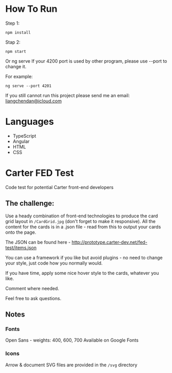 # How To Run
Step 1:

    npm install

Stap 2:

    npm start 
Or
    ng serve
If your 4200 port is used by other program, please use --port to change it. 

For example:

    ng serve --port 4201

If you still cannot run this project please send me an email: liangchendan@icloud.com





# Languages

* TypeScript
* Angular
* HTML
* CSS



# Carter FED Test
Code test for potential Carter front-end developers

## The challenge:
Use a heady combination of front-end technologies to produce the card grid layout in `/CardGrid.jpg` (don't forget to make it responsive). All the content for the cards is in a .json file - read from this to output your cards onto the page.

The JSON can be found here - http://prototype.carter-dev.net/fed-test/items.json

You can use a framework if you like but avoid plugins - no need to change your style, just code how you normally would.

If you have time, apply some nice hover style to the cards, whatever you like.

Comment where needed.

Feel free to ask questions.

## Notes

### Fonts
Open Sans - weights: 400, 600, 700
Available on Google Fonts

### Icons
Arrow & document SVG files are provided in the `/svg` directory